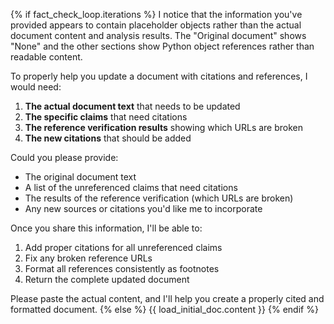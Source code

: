{% if fact_check_loop.iterations %}
I notice that the information you've provided appears to contain placeholder objects rather than the actual document content and analysis results. The "Original document" shows "None" and the other sections show Python object references rather than readable content.

To properly help you update a document with citations and references, I would need:

1. **The actual document text** that needs to be updated
2. **The specific claims** that need citations
3. **The reference verification results** showing which URLs are broken
4. **The new citations** that should be added

Could you please provide:
- The original document text
- A list of the unreferenced claims that need citations
- The results of the reference verification (which URLs are broken)
- Any new sources or citations you'd like me to incorporate

Once you share this information, I'll be able to:
1. Add proper citations for all unreferenced claims
2. Fix any broken reference URLs
3. Format all references consistently as footnotes
4. Return the complete updated document

Please paste the actual content, and I'll help you create a properly cited and formatted document.
{% else %}
{{ load_initial_doc.content }}
{% endif %}
